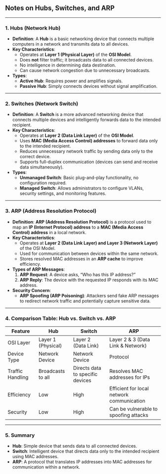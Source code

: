 ## **Notes on Hubs, Switches, and ARP**

---

### **1. Hubs (Network Hub)**  

- **Definition**: A **Hub** is a basic networking device that connects multiple computers in a network and transmits data to all devices.  
- **Key Characteristics**:  
    - Operates at **Layer 1 (Physical Layer)** of the **OSI Model**.  
    - Does **not** filter traffic; it broadcasts data to all connected devices.  
    - No intelligence in determining data destination.  
    - Can cause network congestion due to unnecessary broadcasts.  
- **Types**:  
    - **Active Hub**: Requires power and amplifies signals.  
    - **Passive Hub**: Simply connects devices without signal amplification.  

---

### **2. Switches (Network Switch)**  

- **Definition**: A **Switch** is a more advanced networking device that connects multiple devices and intelligently forwards data to the intended recipient.  
- **Key Characteristics**:  
    - Operates at **Layer 2 (Data Link Layer)** of the **OSI Model**.  
    - Uses **MAC (Media Access Control) addresses** to forward data only to the intended recipient.  
    - Reduces unnecessary network traffic by sending data only to the correct device.  
    - Supports full-duplex communication (devices can send and receive data simultaneously).  
- **Types**:  
    - **Unmanaged Switch**: Basic plug-and-play functionality, no configuration required.  
    - **Managed Switch**: Allows administrators to configure VLANs, security settings, and monitoring features.  

---

### **3. ARP (Address Resolution Protocol)**  

- **Definition**: **ARP (Address Resolution Protocol)** is a protocol used to map an **IP (Internet Protocol) address** to a **MAC (Media Access Control) address** in a local network.  
- **Key Characteristics**:  
    - Operates at **Layer 2 (Data Link Layer) and Layer 3 (Network Layer)** of the OSI Model.  
    - Used for communication between devices within the same network.  
    - Stores resolved MAC addresses in an **ARP cache** to improve efficiency.  
- **Types of ARP Messages**:  
    1. **ARP Request**: A device asks, “Who has this IP address?”  
    2. **ARP Reply**: The device with the requested IP responds with its MAC address.  
- **Security Concern**:  
    - **ARP Spoofing (ARP Poisoning)**: Attackers send fake ARP messages to redirect network traffic and potentially capture sensitive data.  

---

### **4. Comparison Table: Hub vs. Switch vs. ARP**  

| Feature             | Hub                    | Switch                           | ARP                                       |  
|---------------------|------------------------|----------------------------------|-------------------------------------------|  
| OSI Layer           | Layer 1 (Physical)     | Layer 2 (Data Link)              | Layer 2 & 3 (Data Link & Network)         |  
| Device Type         | Network Device         | Network Device                   | Protocol                                  |  
| Traffic Handling    | Broadcasts to all      | Directs data to specific devices | Resolves MAC addresses for IPs            |  
| Efficiency          | Low                    | High                             | Efficient for local network communication |  
| Security            | Low                    | High                             | Can be vulnerable to spoofing attacks     |  

---

### **5. Summary**  

- **Hub**: Simple device that sends data to all connected devices.  
- **Switch**: Intelligent device that directs data only to the intended recipient using MAC addresses.  
- **ARP**: A protocol that translates IP addresses into MAC addresses for communication within a network.  
